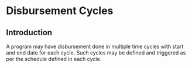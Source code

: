 # Disbursement Cycles

## Introduction

A program may have disbursement done in multiple time cycles with start and end date for each cycle. Such cycles may be defined and triggered as per the schedule defined in each cycle.
